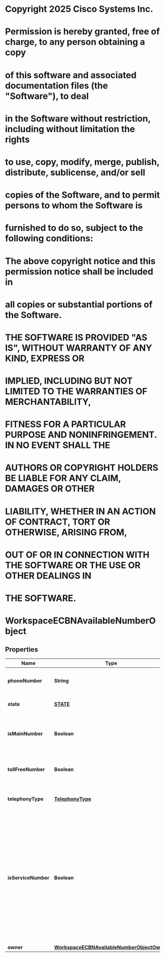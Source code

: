 <!--  Copyright 2025 Cisco Systems Inc.

Permission is hereby granted, free of charge, to any person obtaining a copy
of this software and associated documentation files (the "Software"), to deal
in the Software without restriction, including without limitation the rights
to use, copy, modify, merge, publish, distribute, sublicense, and/or sell
copies of the Software, and to permit persons to whom the Software is
furnished to do so, subject to the following conditions:

The above copyright notice and this permission notice shall be included in
all copies or substantial portions of the Software.

THE SOFTWARE IS PROVIDED "AS IS", WITHOUT WARRANTY OF ANY KIND, EXPRESS OR
IMPLIED, INCLUDING BUT NOT LIMITED TO THE WARRANTIES OF MERCHANTABILITY,
FITNESS FOR A PARTICULAR PURPOSE AND NONINFRINGEMENT. IN NO EVENT SHALL THE
AUTHORS OR COPYRIGHT HOLDERS BE LIABLE FOR ANY CLAIM, DAMAGES OR OTHER
LIABILITY, WHETHER IN AN ACTION OF CONTRACT, TORT OR OTHERWISE, ARISING FROM,
OUT OF OR IN CONNECTION WITH THE SOFTWARE OR THE USE OR OTHER DEALINGS IN
THE SOFTWARE.-->
# Copyright 2025 Cisco Systems Inc.
#
# Permission is hereby granted, free of charge, to any person obtaining a copy
# of this software and associated documentation files (the "Software"), to deal
# in the Software without restriction, including without limitation the rights
# to use, copy, modify, merge, publish, distribute, sublicense, and/or sell
# copies of the Software, and to permit persons to whom the Software is
# furnished to do so, subject to the following conditions:
#
# The above copyright notice and this permission notice shall be included in
# all copies or substantial portions of the Software.
#
# THE SOFTWARE IS PROVIDED "AS IS", WITHOUT WARRANTY OF ANY KIND, EXPRESS OR
# IMPLIED, INCLUDING BUT NOT LIMITED TO THE WARRANTIES OF MERCHANTABILITY,
# FITNESS FOR A PARTICULAR PURPOSE AND NONINFRINGEMENT. IN NO EVENT SHALL THE
# AUTHORS OR COPYRIGHT HOLDERS BE LIABLE FOR ANY CLAIM, DAMAGES OR OTHER
# LIABILITY, WHETHER IN AN ACTION OF CONTRACT, TORT OR OTHERWISE, ARISING FROM,
# OUT OF OR IN CONNECTION WITH THE SOFTWARE OR THE USE OR OTHER DEALINGS IN
# THE SOFTWARE.



# WorkspaceECBNAvailableNumberObject


## Properties

| Name | Type | Description | Notes |
|------------ | ------------- | ------------- | -------------|
|**phoneNumber** | **String** | A unique identifier for the phone number. |  |
|**state** | [**STATE**](STATE.md) | Phone number&#39;s state. |  |
|**isMainNumber** | **Boolean** | If &#x60;true&#x60;, the phone number is used as a location CLID. |  |
|**tollFreeNumber** | **Boolean** | If &#x60;true&#x60;, the phone number is a toll-free number. |  |
|**telephonyType** | [**TelephonyType**](TelephonyType.md) | The telephony type for the number. |  |
|**isServiceNumber** | **Boolean** | If &#x60;true&#x60;, the phone number is a service number; otherwise, it is a standard number. Service numbers are high-utilization or high-concurrency PSTN phone numbers that are neither mobile nor toll-free. |  |
|**owner** | [**WorkspaceECBNAvailableNumberObjectOwner**](WorkspaceECBNAvailableNumberObjectOwner.md) |  |  [optional] |



